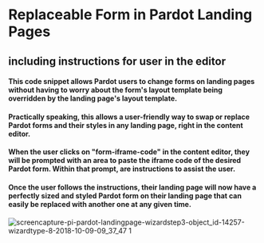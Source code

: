 # Replaceable Form in Pardot Landing Pages

## including instructions for user in the editor

#### This code snippet allows Pardot users to change forms on landing pages without having to worry about the form's layout template being overridden by the landing page's layout template.

#### Practically speaking, this allows a user-friendly way to swap or replace Pardot forms and their styles in any landing page, right in the content editor.

#### When the user clicks on "form-iframe-code" in the content editor, they will be prompted with an area to paste the iframe code of the desired Pardot form. Within that prompt, are instructions to assist the user.

#### Once the user follows the instructions, their landing page will now have a perfectly sized and styled Pardot form on their landing page that can easily be replaced with another one at any given time.

![screencapture-pi-pardot-landingpage-wizardstep3-object_id-14257-wizardtype-8-2018-10-09-09_37_47 1](https://user-images.githubusercontent.com/37640364/46685629-cd0f2200-cbaa-11e8-8c86-698850784ebb.png)
